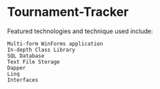 # Tournament-Tracker 

Featured technologies and technique used include:

    Multi-form WinForms application
    In-depth Class Library
    SQL Database
    Text File Storage
    Dapper
    Linq
    Interfaces
    
